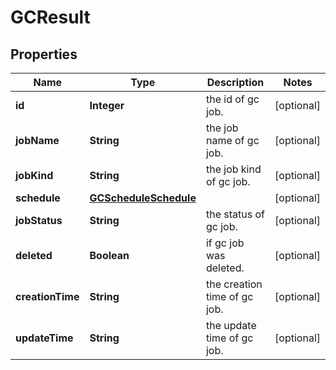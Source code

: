 # GCResult

## Properties
Name | Type | Description | Notes
------------ | ------------- | ------------- | -------------
**id** | **Integer** | the id of gc job. |  [optional]
**jobName** | **String** | the job name of gc job. |  [optional]
**jobKind** | **String** | the job kind of gc job. |  [optional]
**schedule** | [**GCScheduleSchedule**](GCScheduleSchedule.md) |  |  [optional]
**jobStatus** | **String** | the status of gc job. |  [optional]
**deleted** | **Boolean** | if gc job was deleted. |  [optional]
**creationTime** | **String** | the creation time of gc job. |  [optional]
**updateTime** | **String** | the update time of gc job. |  [optional]
